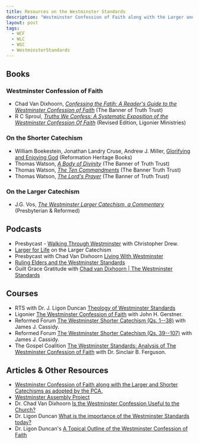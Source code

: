 ```yaml
---
title: Resources on the Westminster Standards
description: "Westminster Confession of Faith along with the Larger and Shorter Catechisms"
layout: post
tags:
  - WCF
  - WLC
  - WSC
  - WestminsterStandards
---
```


## Books

### Westminster Confession of Faith

- Chad Van Dixhoorn, [_Confessing the Fatih: A Reader's Guide to the Westminster Confession of Faith_](/notes/books/confessing-the-faith-9781848714045/) (The Banner of Truth Trust)
- R C Sproul, [_Truths We Confess: A Systematic Exposition of the Westminster Confession Of Faith_](/notes/books/truths-we-confess-9781642891621/) (Revised Edition, Ligonier Ministries)

### On the Shorter Catechism

- William Boekestein, Jonathan Landry Cruse, Andrew J. Miller, [Glorifying and Enjoying God](/notes/books/glorifying-and-enjoying-god-9798886860573/) (Reformation Heritage Books)
- Thomas Watson, [_A Body of Divinity_](/notes/books/a-body-of-divinity-9780851511443/) (The Banner of Truth Trust)
- Thomas Watson, [_The Ten Commandments_](/notes/books/the-ten-commandments-9780851516813/) (The Banner Truth Trust)
- Thomas Watson, [_The Lord's Prayer_](/notes/books/the-lords-prayer-9780851516646/) (The Banner of Truth Trust)

### On the Larger Catechism

- J.G. Vos, [_The Westminster Larger Catechism, a Commentary_](/notes/books/the-westminster-larger-catechism-9780875525143/) (Presbyterian & Reformed)

## Podcasts

- Presbycast - [Walking Through Westminster](https://presbycast.libsyn.com/size/5/?search=walking+through+westminster) with Christopher Drew.
- [Larger for Life](https://largerforlife.podbean.com) on the Larger Catechism
- Presbycast with Chad Van Dixhoorn [Living With Westminster](/notes/podcasts/presbycast/living-with-westminster-chad-van-dixhoorn/)
- [Ruling Elders and the Westminster Standards](/notes/podcasts/opc-ruling-elder-podcast/ruling-elders-and-the-westminster-standards/)
- Guilt Grace Gratitude with [Chad van Dixhoorn | The Westminster Standards](https://podcasters.spotify.com/pod/show/gggpodcast/episodes/Chad-van-Dixhoorn--The-Westminster-Standards-emoq2g)
 
## Courses

- RTS with Dr. J. Ligon Duncan [Theology of Westminster Standards](https://subsplash.com/reformtheosem_copy/media/ms/+2jqp73k)
- Ligonier [The Westminster Confession of Faith](https://www.ligonier.org/learn/series/westminster-confession-of-faith) with John H. Gerstner.
- Reformed Forum [The Westminster Shorter Catechism (Qs. 1--38)](https://reformedforum.org/courses/the-westminster-shorter-catechism/) with James J. Cassidy.
- Reformed Forum [The Westminster Shorter Catechism (Qs. 39--107)](https://reformedforum.org/courses/westminster-shorter-catechism-q-39-107/) with James J. Cassidy.
- The Gospel Coalition [The Westminster Standards: Analysis of The Westminster Confession of Faith](https://www.thegospelcoalition.org/course/the-westminster-standards/) with Dr. Sinclair B. Ferguson.

## Articles & Other Resources

- [Westminster Confession of Faith along with the Larger and Shorter Catechisms as adopted by the PCA.](https://www.pcaac.org/bco/westminster-confession/)
- [Westminster Assembly Project](https://westminsterassembly.org/)
- Dr. Chad Van Dixhoorn [Is the Westminster Confession Useful to the Church?](https://rts.edu/resources/wisdom-wednesday-with-dr-chad-van-dixhoorn/)
- Dr. Ligon Duncan [What is the importance of the Westminster Standards today?](https://rts.edu/resources/what-is-the-importance-of-the-westminster-standards-today/)
- Dr. Ligon Duncan's [A Topical Outline of the Westminster Confession of Faith](https://ligonduncan.com/a-topical-outline-of-the-westminster-confession-of-faith/)

